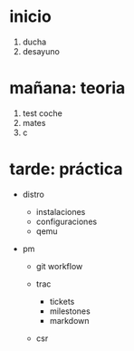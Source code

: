# inicio

1.  ducha
2.  desayuno

# mañana: teoria

1.  test coche
2.  mates
3.  c

# tarde: práctica

*   distro

    *   instalaciones
    *   configuraciones
    *   qemu

*   pm
 
    *   git workflow
    *   trac

        *   tickets
        *   milestones
        *   markdown

    *   csr

